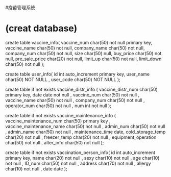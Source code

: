 #疫苗管理系统

# (creat database)

create table vaccine_info(
    vaccine_num    char(50) not null primary key,
    vaccine_name   char(50) not null,
    company_name   char(50) not null,
    company_num    char(50) not null,
size           char(50) null,
    buy_price      char(50) not null,
    pre_sale_price char(20) not null,
    limit_up       char(50) not null,
    limit_down     char(50) not null
);

create table user_info(
id int auto_increment primary key,
    user_name char(50) NOT NULL ,
    user_code char(50) NOT NULL
);

create table if not exists vaccine_distr_info (
    vaccine_distr_num char(50) primary key,
date date not null ,
    vaccine_num char(50) not null ,
    vaccine_name char(50) not null ,
    company_num char(50) not null ,
    operator_num char(50) not null ,
num int not null
);

create table if not exists vaccine_maintenance_info (
    vaccine_maintenance_num char(50) primary key ,
    vaccine_maintenance_name char(50) not null ,
    admin_num char(50) not null ,
    admin_name char(50) not null ,
    maintenance_time date,
    cold_storage_temp char(20) not null ,
    freezer_temp char(20) not null ,
    equipment_operation char(50) not null ,
    alter_info char(50) not null
);

create table if not exists vaccination_person_info(
id int auto_increment primary key,
name char(20) not null ,
    sexy char(10) not null ,
    age char(10) not null ,
    ID_num char(50) not null ,
    address char(70) not null ,
    allergy char(10) not null ,
date date
);

